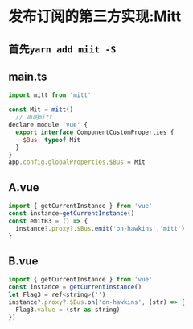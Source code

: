 # 发布订阅的第三方实现:Mitt

## 首先`yarn add miit -S`
  
## main.ts
  ```javascript
  import mitt from 'mitt'

  const Mit = mitt()
    // 声明mitt
  declare module 'vue' {
    export interface ComponentCustomProperties {
      $Bus: typeof Mit
    }
  }
  app.config.globalProperties.$Bus = Mit

  ```


## A.vue
  ```javascript
  import { getCurrentInstance } from 'vue'
  const instance=getCurrentInstance()
  const emitB3 = () => {
    instance?.proxy?.$Bus.emit('on-hawkins','mitt')
  }
  ```

## B.vue
  ```javascript
  import { getCurrentInstance } from 'vue'
  const instance = getCurrentInstance() 
  let Flag3 = ref<string>('') 
  instance?.proxy?.$Bus.on('on-hawkins', (str) => {
    Flag3.value = (str as string)
  })
  ```
